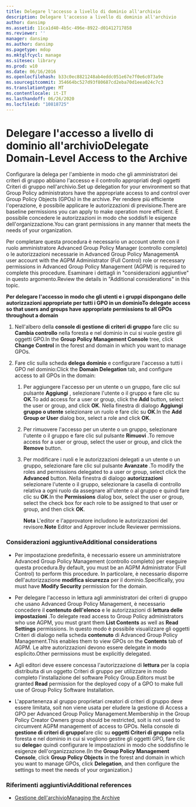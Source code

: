 ```yaml
---
title: Delegare l'accesso a livello di dominio all'archivio
description: Delegare l'accesso a livello di dominio all'archivio
author: dansimp
ms.assetid: 11ca1d40-4b5c-496e-8922-d01412717858
ms.reviewer: ''
manager: dansimp
ms.author: dansimp
ms.pagetype: mdop
ms.mktglfcycl: manage
ms.sitesec: library
ms.prod: w10
ms.date: 06/16/2016
ms.openlocfilehash: b33c0ec8821248ab4eddc051e67e7f0e6c073a9e
ms.sourcegitcommit: 354664bc527d93f80687cd2eba70d1eea024c7c3
ms.translationtype: MT
ms.contentlocale: it-IT
ms.lasthandoff: 06/26/2020
ms.locfileid: "10818725"
---
```

# <span data-ttu-id="58c80-103">Delegare l'accesso a livello di dominio all'archivio</span><span class="sxs-lookup"><span data-stu-id="58c80-103">Delegate Domain-Level Access to the Archive</span></span>


<span data-ttu-id="58c80-104">Configurare la delega per l'ambiente in modo che gli amministratori dei criteri di gruppo abbiano l'accesso e il controllo appropriati degli oggetti Criteri di gruppo nell'archivio.</span><span class="sxs-lookup"><span data-stu-id="58c80-104">Set up delegation for your environment so that Group Policy administrators have the appropriate access to and control over Group Policy Objects (GPOs) in the archive.</span></span> <span data-ttu-id="58c80-105">Per rendere più efficiente l'operazione, è possibile applicare le autorizzazioni di previsione.</span><span class="sxs-lookup"><span data-stu-id="58c80-105">There are baseline permissions you can apply to make operation more efficient.</span></span> <span data-ttu-id="58c80-106">È possibile concedere le autorizzazioni in modo che soddisfi le esigenze dell'organizzazione.</span><span class="sxs-lookup"><span data-stu-id="58c80-106">You can grant permissions in any manner that meets the needs of your organization.</span></span>

<span data-ttu-id="58c80-107">Per completare questa procedura è necessario un account utente con il ruolo amministratore Advanced Group Policy Manager (controllo completo) o le autorizzazioni necessarie in Advanced Group Policy Management</span><span class="sxs-lookup"><span data-stu-id="58c80-107">A user account with the AGPM Administrator (Full Control) role or necessary permissions in Advanced Group Policy Management (AGPM) is required to complete this procedure.</span></span> <span data-ttu-id="58c80-108">Esaminare i dettagli in "considerazioni aggiuntive" in questo argomento.</span><span class="sxs-lookup"><span data-stu-id="58c80-108">Review the details in "Additional considerations" in this topic.</span></span>

**<span data-ttu-id="58c80-109">Per delegare l'accesso in modo che gli utenti e i gruppi dispongano delle autorizzazioni appropriate per tutti i GPO in un dominio</span><span class="sxs-lookup"><span data-stu-id="58c80-109">To delegate access so that users and groups have appropriate permissions to all GPOs throughout a domain</span></span>**

1.  <span data-ttu-id="58c80-110">Nell'albero della **console di gestione di criteri di gruppo** fare clic su **Cambia controllo** nella foresta e nel dominio in cui si vuole gestire gli oggetti GPO.</span><span class="sxs-lookup"><span data-stu-id="58c80-110">In the **Group Policy Management Console** tree, click **Change Control** in the forest and domain in which you want to manage GPOs.</span></span>

2.  <span data-ttu-id="58c80-111">Fare clic sulla scheda **delega dominio** e configurare l'accesso a tutti i GPO nel dominio:</span><span class="sxs-lookup"><span data-stu-id="58c80-111">Click the **Domain Delegation** tab, and configure access to all GPOs in the domain:</span></span>

    1.  <span data-ttu-id="58c80-112">Per aggiungere l'accesso per un utente o un gruppo, fare clic sul pulsante **Aggiungi** , selezionare l'utente o il gruppo e fare clic su **OK**.</span><span class="sxs-lookup"><span data-stu-id="58c80-112">To add access for a user or group, click the **Add** button, select the user or group, and click **OK**.</span></span> <span data-ttu-id="58c80-113">Nella finestra di dialogo **Aggiungi gruppo o utente** selezionare un ruolo e fare clic su **OK**.</span><span class="sxs-lookup"><span data-stu-id="58c80-113">In the **Add Group or User** dialog box, select a role and click **OK**.</span></span>

    2.  <span data-ttu-id="58c80-114">Per rimuovere l'accesso per un utente o un gruppo, selezionare l'utente o il gruppo e fare clic sul pulsante **Rimuovi** .</span><span class="sxs-lookup"><span data-stu-id="58c80-114">To remove access for a user or group, select the user or group, and click the **Remove** button.</span></span>

    3.  <span data-ttu-id="58c80-115">Per modificare i ruoli e le autorizzazioni delegati a un utente o un gruppo, selezionare fare clic sul pulsante **Avanzate** .</span><span class="sxs-lookup"><span data-stu-id="58c80-115">To modify the roles and permissions delegated to a user or group, select click the **Advanced** button.</span></span> <span data-ttu-id="58c80-116">Nella finestra di dialogo **autorizzazioni** selezionare l'utente o il gruppo, selezionare la casella di controllo relativa a ogni ruolo da assegnare all'utente o al gruppo e quindi fare clic su **OK**.</span><span class="sxs-lookup"><span data-stu-id="58c80-116">In the **Permissions** dialog box, select the user or group, select the check box for each role to be assigned to that user or group, and then click **OK**.</span></span>

        <span data-ttu-id="58c80-117">**Nota**  L'editor e l'approvatore includono le autorizzazioni del revisore.</span><span class="sxs-lookup"><span data-stu-id="58c80-117">**Note** Editor and Approver include Reviewer permissions.</span></span>

         

### <span data-ttu-id="58c80-118">Considerazioni aggiuntive</span><span class="sxs-lookup"><span data-stu-id="58c80-118">Additional considerations</span></span>

-   <span data-ttu-id="58c80-119">Per impostazione predefinita, è necessario essere un amministratore Advanced Group Policy Management (controllo completo) per eseguire questa procedura.</span><span class="sxs-lookup"><span data-stu-id="58c80-119">By default, you must be an AGPM Administrator (Full Control) to perform this procedure.</span></span> <span data-ttu-id="58c80-120">In particolare, è necessario disporre dell'autorizzazione **modifica sicurezza** per il dominio.</span><span class="sxs-lookup"><span data-stu-id="58c80-120">Specifically, you must have **Modify Security** permission for the domain.</span></span>

-   <span data-ttu-id="58c80-121">Per delegare l'accesso in lettura agli amministratori dei criteri di gruppo che usano Advanced Group Policy Management, è necessario concedere il **contenuto dell'elenco** e le autorizzazioni di **lettura delle impostazioni** .</span><span class="sxs-lookup"><span data-stu-id="58c80-121">To delegate read access to Group Policy administrators who use AGPM, you must grant them **List Contents** as well as **Read Settings** permissions.</span></span> <span data-ttu-id="58c80-122">In questo modo è possibile visualizzare gli oggetti Criteri di dialogo nella scheda **contenuto** di Advanced Group Policy Management.</span><span class="sxs-lookup"><span data-stu-id="58c80-122">This enables them to view GPOs on the **Contents** tab of AGPM.</span></span> <span data-ttu-id="58c80-123">Le altre autorizzazioni devono essere delegate in modo esplicito.</span><span class="sxs-lookup"><span data-stu-id="58c80-123">Other permissions must be explicitly delegated.</span></span>

-   <span data-ttu-id="58c80-124">Agli editori deve essere concessa l'autorizzazione di **lettura** per la copia distribuita di un oggetto Criteri di gruppo per utilizzare in modo completo l'installazione del software Policy Group.</span><span class="sxs-lookup"><span data-stu-id="58c80-124">Editors must be granted **Read** permission for the deployed copy of a GPO to make full use of Group Policy Software Installation.</span></span>

-   <span data-ttu-id="58c80-125">L'appartenenza al gruppo proprietari creatori di criteri di gruppo deve essere limitata, soit non viene usata per eludere la gestione di Access a GPO per Advanced Group Policy Management.</span><span class="sxs-lookup"><span data-stu-id="58c80-125">Membership in the Group Policy Creator Owners group should be restricted, soit is not used to circumvent AGPM management of access to GPOs.</span></span> <span data-ttu-id="58c80-126">Nella console di **gestione di criteri di gruppo**fare clic su **oggetti Criteri di gruppo** nella foresta e nel dominio in cui si vogliono gestire gli oggetti GPO, fare clic su **delega**e quindi configurare le impostazioni in modo che soddisfino le esigenze dell'organizzazione.</span><span class="sxs-lookup"><span data-stu-id="58c80-126">(In the **Group Policy Management Console**, click **Group Policy Objects** in the forest and domain in which you want to manage GPOs, click **Delegation**, and then configure the settings to meet the needs of your organization.)</span></span>

### <span data-ttu-id="58c80-127">Riferimenti aggiuntivi</span><span class="sxs-lookup"><span data-stu-id="58c80-127">Additional references</span></span>

-   [<span data-ttu-id="58c80-128">Gestione dell'archivio</span><span class="sxs-lookup"><span data-stu-id="58c80-128">Managing the Archive</span></span>](managing-the-archive-agpm40.md)

 

 






